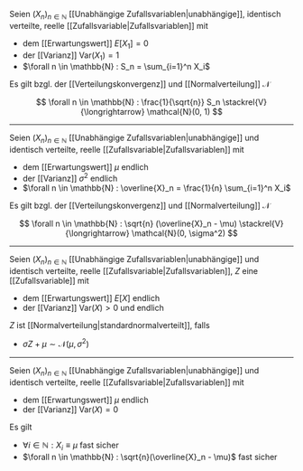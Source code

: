 Seien $(X_n)_{n \in \mathbb{N}}$ [[Unabhängige Zufallsvariablen|unabhängige]], identisch verteilte, reelle [[Zufallsvariable|Zufallsvariablen]] mit
- dem [[Erwartungswert]] $E[X_1] = 0$
- der [[Varianz]] $\text{Var}(X_1) = 1$
- $\forall n \in \mathbb{N} : S_n = \sum_{i=1}^n X_i$

Es gilt bzgl. der [[Verteilungskonvergenz]] und [[Normalverteilung]] $\mathcal{N}$

$$
	\forall n \in \mathbb{N} : \frac{1}{\sqrt{n}} S_n \stackrel{V}{\longrightarrow} \mathcal{N}(0, 1)
$$

---

Seien $(X_n)_{n \in \mathbb{N}}$ [[Unabhängige Zufallsvariablen|unabhängige]] und identisch verteilte, reelle [[Zufallsvariable|Zufallsvariablen]] mit
- dem [[Erwartungswert]] $\mu$ endlich
- der [[Varianz]] $\sigma^2$ endlich
- $\forall n \in \mathbb{N} : \overline{X}_n = \frac{1}{n} \sum_{i=1}^n X_i$

Es gilt bzgl. der [[Verteilungskonvergenz]] und [[Normalverteilung]] $\mathcal{N}$

$$
	\forall n \in \mathbb{N} : \sqrt{n} (\overline{X}_n - \mu) \stackrel{V}{\longrightarrow} \mathcal{N}(0, \sigma^2)
$$

---

Seien $(X_n)_{n \in \mathbb{N}}$ [[Unabhängige Zufallsvariablen|unabhängige]] und identisch verteilte, reelle [[Zufallsvariable|Zufallsvariablen]], $Z$ eine [[Zufallsvariable]] mit
- dem [[Erwartungswert]] $E[X]$ endlich
- der [[Varianz]] $\text{Var}(X) \gt 0$ und endlich

$Z$ ist [[Normalverteilung|standardnormalverteilt]], falls
- $\sigma Z + \mu \sim \mathcal{N}(\mu, \sigma^2)$

---

Seien $(X_n)_{n \in \mathbb{N}}$ [[Unabhängige Zufallsvariablen|unabhängige]] und identisch verteilte, reelle [[Zufallsvariable|Zufallsvariablen]] mit
- dem [[Erwartungswert]] $\mu$ endlich
- der [[Varianz]] $\text{Var}(X)  = 0$

Es gilt
- $\forall i \in \mathbb{N} : X_i \equiv \mu$ fast sicher
- $\forall n \in \mathbb{N} : \sqrt{n}(\overline{X}_n - \mu)$ fast sicher